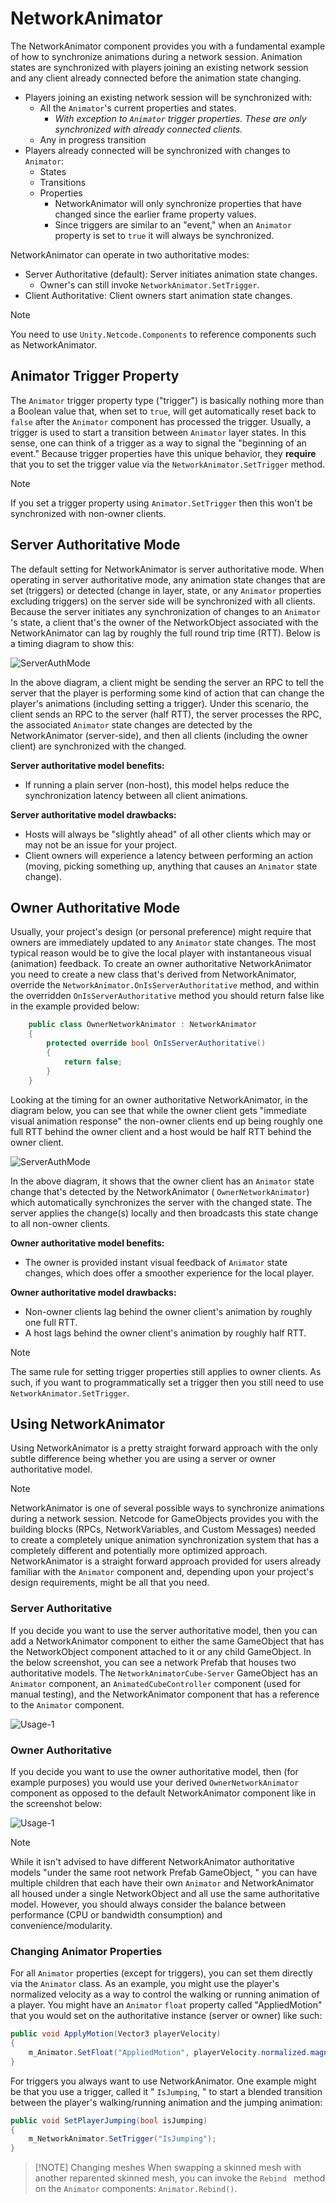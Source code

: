 # NetworkAnimator

The NetworkAnimator component provides you with a fundamental example of how to synchronize animations during a network session. Animation states are synchronized with players joining an existing network session and any client already connected before the animation state changing.

* Players joining an existing network session will be synchronized with:
    * All the `Animator`'s current properties and states.
        * *With exception to `Animator` trigger properties. These are only synchronized with already connected clients.*
    * Any in progress transition
* Players already connected will be synchronized with changes to `Animator`:
    * States
    * Transitions
    * Properties
        * NetworkAnimator will only synchronize properties that have changed since the earlier frame property values.
        * Since triggers are similar to an "event," when an `Animator` property is set to `true` it will always be synchronized.

NetworkAnimator can operate in two authoritative modes:

* Server Authoritative (default): Server initiates animation state changes.
    * Owner's can still invoke `NetworkAnimator.SetTrigger`.
* Client Authoritative: Client owners start animation state changes.


> [!NOTE]
> You need to use `Unity.Netcode.Components` to reference components such as NetworkAnimator.

## Animator Trigger Property

The `Animator` trigger property type ("trigger") is basically nothing more than a Boolean value that, when set to `true`, will get automatically reset back to `false` after the `Animator` component has processed the trigger. Usually, a trigger is used to start a transition between `Animator` layer states. In this sense, one can think of a trigger as a way to signal the "beginning of an event." Because trigger properties have this unique behavior, they **require** that you to set the trigger value via the `NetworkAnimator.SetTrigger` method.

> [!NOTE]
> If you set a trigger property using `Animator.SetTrigger` then this won't be synchronized with non-owner clients.

## Server Authoritative Mode

The default setting for NetworkAnimator is server authoritative mode. When operating in server authoritative mode, any animation state changes that are set (triggers) or detected (change in layer, state, or any `Animator` properties excluding triggers) on the server side will be synchronized with all clients. Because the server initiates any synchronization of changes to an `Animator` 's state, a client that's the owner of the NetworkObject associated with the NetworkAnimator can lag by roughly the full round trip time (RTT). Below is a timing diagram to show this:

![ServerAuthMode](../../images/NetworkAnimatorServerAuthTiming.png)

In the above diagram, a client might be sending the server an RPC to tell the server that the player is performing some kind of action that can change the player's animations (including setting a trigger). Under this scenario, the client sends an RPC to the server (half RTT), the server processes the RPC, the associated `Animator` state changes are detected by the NetworkAnimator (server-side), and then all clients (including the owner client) are synchronized with the changed.

**Server authoritative model benefits:**

* If running a plain server (non-host), this model helps reduce the synchronization latency between all client animations.

**Server authoritative model drawbacks:**

* Hosts will always be "slightly ahead" of all other clients which may or may not be an issue for your project.
* Client owners will experience a latency between performing an action (moving, picking something up, anything that causes an `Animator` state change).

## Owner Authoritative Mode

Usually, your project's design (or personal preference) might require that owners are immediately updated to any `Animator` state changes. The most typical reason would be to give the local player with instantaneous visual (animation) feedback. To create an owner authoritative NetworkAnimator you need to create a new class that's derived from NetworkAnimator, override the `NetworkAnimator.OnIsServerAuthoritative` method, and within the overridden `OnIsServerAuthoritative` method you should return false like in the example provided below:

```csharp
    public class OwnerNetworkAnimator : NetworkAnimator
    {
        protected override bool OnIsServerAuthoritative()
        {
            return false;
        }
    }
```

Looking at the timing for an owner authoritative NetworkAnimator, in the diagram below, you can see that while the owner client gets "immediate visual animation response" the non-owner clients end up being roughly one full RTT behind the owner client and a host would be half RTT behind the owner client.

![ServerAuthMode](../../images/NetworkAnimatorOwnerAuthTiming.png)

In the above diagram, it shows that the owner client has an `Animator` state change that's detected by the NetworkAnimator ( `OwnerNetworkAnimator`) which automatically synchronizes the server with the changed state. The server applies the change(s) locally and then broadcasts this state change to all non-owner clients.

**Owner authoritative model benefits:**

* The owner is provided instant visual feedback of `Animator` state changes, which does offer a smoother experience for the local player.

**Owner authoritative model drawbacks:**

* Non-owner clients lag behind the owner client's animation by roughly one full RTT.
* A host lags behind the owner client's animation by roughly half RTT.

> [!NOTE]
> The same rule for setting trigger properties still applies to owner clients. As such, if you want to programmatically set a trigger then you still need to use `NetworkAnimator.SetTrigger`.

## Using NetworkAnimator

Using NetworkAnimator is a pretty straight forward approach with the only subtle difference being whether you are using a server or owner authoritative model.

> [!NOTE]
> NetworkAnimator is one of several possible ways to synchronize animations during a network session. Netcode for GameObjects provides you with the building blocks (RPCs, NetworkVariables, and Custom Messages) needed to create a completely unique animation synchronization system that has a completely different and potentially more optimized approach. NetworkAnimator is a straight forward approach provided for users already familiar with the `Animator` component and, depending upon your project's design requirements, might be all that you need.

### Server Authoritative

If you decide you want to use the server authoritative model, then you can add a NetworkAnimator component to either the same GameObject that has the NetworkObject component attached to it or any child GameObject. In the below screenshot, you can see a network Prefab that houses two authoritative models. The `NetworkAnimatorCube-Server` GameObject has an `Animator` component, an `AnimatedCubeController` component (used for manual testing), and the NetworkAnimator component that has a reference to the `Animator` component.

![Usage-1](../../images/NetworkAnimatorUsage-1.png)

### Owner Authoritative

If you decide you want to use the owner authoritative model, then (for example purposes) you would use your derived `OwnerNetworkAnimator` component as opposed to the default NetworkAnimator component like in the screenshot below:

![Usage-1](../../images/NetworkAnimatorUsage-2.png)

> [!NOTE]
> While it isn't advised to have different NetworkAnimator authoritative models "under the same root network Prefab GameObject, " you can have multiple children that each have their own `Animator` and NetworkAnimator all housed under a single NetworkObject and all use the same authoritative model. However, you should always consider the balance between performance (CPU or bandwidth consumption) and convenience/modularity.

### Changing Animator Properties

For all `Animator` properties (except for triggers), you can set them directly via the `Animator` class. As an example, you might use the player's normalized velocity as a way to control the walking or running animation of a player. You might have an `Animator` `float` property called "AppliedMotion" that you would set on the authoritative instance (server or owner) like such:

```csharp
public void ApplyMotion(Vector3 playerVelocity)
{
    m_Animator.SetFloat("AppliedMotion", playerVelocity.normalized.magnitude);
}
```

For triggers you always want to use NetworkAnimator. One example might be that you use a trigger, called it " `IsJumping`, " to start a blended transition between the player's walking/running animation and the jumping animation:

```csharp
public void SetPlayerJumping(bool isJumping)
{
    m_NetworkAnimator.SetTrigger("IsJumping");
}
```

> [!NOTE] Changing meshes
> When swapping a skinned mesh with another reparented skinned mesh, you can invoke the `Rebind ` method on the `Animator` components: `Animator.Rebind()`.
